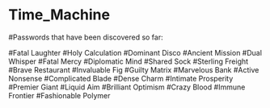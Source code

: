# Time_Machine

#Passwords that have been discovered so far:

#Fatal Laughter
#Holy Calculation
#Dominant Disco
#Ancient Mission
#Dual Whisper
#Fatal Mercy
#Diplomatic Mind
#Shared Sock
#Sterling Freight
#Brave Restaurant
#Invaluable Fig
#Guilty Matrix
#Marvelous Bank
#Active Nonsense
#Complicated Blade
#Dense Charm
#Intimate Prosperity
#Premier Giant
#Liquid Aim
#Brilliant Optimism
#Crazy Blood
#Immune Frontier
#Fashionable Polymer
